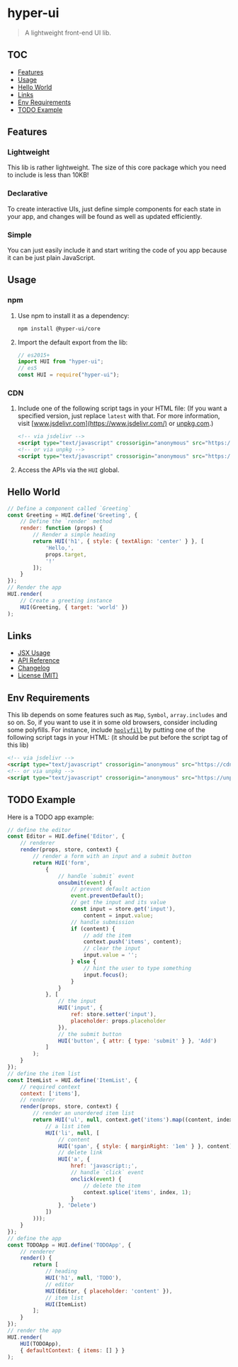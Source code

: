 # hyper-ui

> A lightweight front-end UI lib.

## TOC

- [Features](#features)
- [Usage](#usage)
- [Hello World](#hello-world)
- [Links](#links)
- [Env Requirements](#env-requirements)
- [TODO Example](#todo-example)

## Features

### Lightweight

This lib is rather lightweight. The size of this core package which you need to include is less than 10KB!

### Declarative

To create interactive UIs, just define simple components for each state in your app, and changes will be found as well as updated efficiently.

### Simple

You can just easily include it and start writing the code of you app because it can be just plain JavaScript.

## Usage

### npm

1. Use npm to install it as a dependency:

    ```bash
    npm install @hyper-ui/core
    ```

2. Import the default export from the lib:

    ```js
    // es2015+
    import HUI from "hyper-ui";
    // es5
    const HUI = require("hyper-ui");
    ```

### CDN

1. Include one of the following script tags in your HTML file: (If you want a specified version, just replace `latest` with that. For more information, visit [www.jsdelivr.com](https://www.jsdelivr.com/) or [unpkg.com](https://unpkg.com/).)

    ```html
    <!-- via jsdelivr -->
    <script type="text/javascript" crossorigin="anonymous" src="https://cdn.jsdelivr.net/npm/@hyper-ui/core@latest/dist/hyper-ui.core.umd.min.js"></script>
    <!-- or via unpkg -->
    <script type="text/javascript" crossorigin="anonymous" src="https://unpkg.com/@hyper-ui/core@latest/dist/hyper-ui.core.umd.min.js"></script>
    ```

2. Access the APIs via the `HUI` global.

## Hello World

```js
// Define a component called `Greeting`
const Greeting = HUI.define('Greeting', {
    // Define the `render` method
    render: function (props) {
        // Render a simple heading
        return HUI('h1', { style: { textAlign: 'center' } }, [
            'Hello,',
            props.target,
            '!'
        ]);
    }
});
// Render the app
HUI.render(
    // Create a greeting instance
    HUI(Greeting, { target: 'world' })
);
```

## Links

- [JSX Usage](JSX.md)
- [API Reference](API.md)
- [Changelog](CHANGELOG.md)
- [License (MIT)](LICENSE)

## Env Requirements

This lib depends on some features such as `Map`, `Symbol`, `array.includes` and so on. So, if you want to use it in some old browsers, consider including some polyfills. For instance, include [`hpolyfill`](https://github.com/huang2002/hpolyfill/) by putting one of the following script tags in your HTML: (it should be put before the script tag of this lib)

```html
<!-- via jsdelivr -->
<script type="text/javascript" crossorigin="anonymous" src="https://cdn.jsdelivr.net/npm/hpolyfill@latest/dist/index.js"></script>
<!-- or via unpkg -->
<script type="text/javascript" crossorigin="anonymous" src="https://unpkg.com/hpolyfill@latest/dist/index.js"></script>
```

## TODO Example

Here is a TODO app example:

```js
// define the editor
const Editor = HUI.define('Editor', {
    // renderer
    render(props, store, context) {
        // render a form with an input and a submit button
        return HUI('form',
            {
                // handle `submit` event
                onsubmit(event) {
                    // prevent default action
                    event.preventDefault();
                    // get the input and its value
                    const input = store.get('input'),
                        content = input.value;
                    // handle submission
                    if (content) {
                        // add the item
                        context.push('items', content);
                        // clear the input
                        input.value = '';
                    } else {
                        // hint the user to type something
                        input.focus();
                    }
                }
            }, [
                // the input
                HUI('input', {
                    ref: store.setter('input'),
                    placeholder: props.placeholder
                }),
                // the submit button
                HUI('button', { attr: { type: 'submit' } }, 'Add')
            ]
        );
    }
});
// define the item list
const ItemList = HUI.define('ItemList', {
    // required context
    context: ['items'],
    // renderer
    render(props, store, context) {
        // render an unordered item list
        return HUI('ul', null, context.get('items').map((content, index) => (
            // a list item
            HUI('li', null, [
                // content
                HUI('span', { style: { marginRight: '1em' } }, content),
                // delete link
                HUI('a', {
                    href: 'javascript:;',
                    // handle `click` event
                    onclick(event) {
                        // delete the item
                        context.splice('items', index, 1);
                    }
                }, 'Delete')
            ])
        )));
    }
});
// define the app
const TODOApp = HUI.define('TODOApp', {
    // renderer
    render() {
        return [
            // heading
            HUI('h1', null, 'TODO'),
            // editor
            HUI(Editor, { placeholder: 'content' }),
            // item list
            HUI(ItemList)
        ];
    }
});
// render the app
HUI.render(
    HUI(TODOApp),
    { defaultContext: { items: [] } }
);
```
